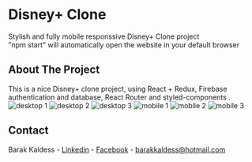 # Disney+ Clone

Stylish and fully mobile responssive Disney+ Clone project
<br>
"npm start" will automatically open the website in your default browser

## About The Project

This is a nice Disney+ clone project, using React + Redux, Firebase authentication and database, React Router and styled-components .
<br>
![desktop 1](https://res.cloudinary.com/ibarak/image/upload/v1668495616/disney-plus-clone/sa3zfutvua4kb4lgjkot.jpg)
![desktop 2](https://res.cloudinary.com/ibarak/image/upload/v1668495848/disney-plus-clone/sgxpt087amljnhftwb0u.jpg)
![desktop 3](https://res.cloudinary.com/ibarak/image/upload/v1668495616/disney-plus-clone/n2va0mms8ekjfwhspfo0.jpg)
![mobile 1](https://res.cloudinary.com/ibarak/image/upload/v1668495616/disney-plus-clone/edvmwapq9gbnds1cmelo.jpg)
![mobile 2](https://res.cloudinary.com/ibarak/image/upload/v1668495615/disney-plus-clone/wl7rqiwnx7n7acqh2r24.jpg)
![mobile 3](https://res.cloudinary.com/ibarak/image/upload/v1668495615/disney-plus-clone/qhdakgucbrokeiqykkwz.jpg)


## Contact

Barak Kaldess - [Linkedin](https://www.linkedin.com/in/barak-kaldess/) - [Facebook](https://www.facebook.com/barak.kaldess/) - barakkaldess@hotmail.com
